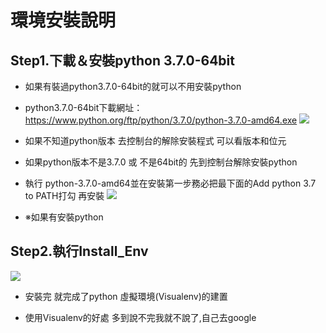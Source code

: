 # 環境安裝說明
## Step1.下載＆安裝python 3.7.0-64bit
- 如果有裝過python3.7.0-64bit的就可以不用安裝python
- python3.7.0-64bit下載網址：https://www.python.org/ftp/python/3.7.0/python-3.7.0-amd64.exe
![](https://i.imgur.com/ARZ65pO.png)
- 如果不知道python版本 去控制台的解除安裝程式 可以看版本和位元
- 如果python版本不是3.7.0 或 不是64bit的 先到控制台解除安裝python 

- 執行 python-3.7.0-amd64並在安裝第一步務必把最下面的Add python 3.7 to PATH打勾 再安裝
![](https://i.imgur.com/rlCsjiv.png)
- ※如果有安裝python 
## Step2.執行Install_Env
![](https://i.imgur.com/bAU3LQM.png)

- 安裝完 就完成了python 虛擬環境(Visualenv)的建置

- 使用Visualenv的好處
    多到說不完我就不說了,自己去google
    
